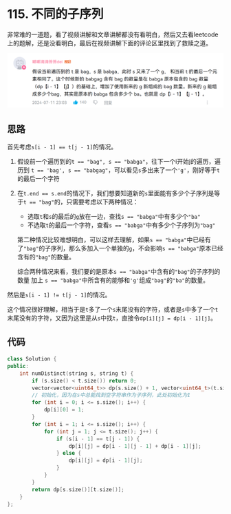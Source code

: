 # 115. 不同的子序列
非常难的一道题，看了视频讲解和文章讲解都没有看明白，然后又去看leetcode上的题解，还是没看明白，最后在视频讲解下面的评论区里找到了救赎之道。

![](images/115key.png)

## 思路
首先考虑`s[i - 1] == t[j - 1]`的情况。

1. 假设前一个遍历到的`t == "bag", s == "babga"`，往下一个i开始j的遍历，遍历到
    `t == 'bag', s == "babgag"`，可以看见`s`多出来了一个`'g'`，刚好等于`t`的最后一个字符
2. 在`t.end == s.end`的情况下，我们想要知道新的`s`里面能有多少个子序列是等于`t == "bag"`的，只需要考虑以下两种情况：
    - 选取`t`和`s`的最后的`g`放在一边，查找`s == "babga"`中有多少个`"ba"`
    - 不选取`t`的最后一个字符，查看`s == "babga"`中有多少个子序列为`"bag"`

    第二种情况比较难想明白，可以这样去理解，如果`s == "babga"`中已经有了`"bag"`的子序列，那么多加入一个单独的`g`，不会影响`s == "babga"`原本已经含有的`"bag"`的数量。
    
    综合两种情况来看，我们要的是原本`s == "babga"`中含有的`"bag"`的子序列的数量 加上 `s == "babga"`中所含有的能够和`'g'`组成`"bag"`的`"ba"`的数量。

然后是`s[i - 1] != t[j - 1]`的情况。

这个情况很好理解，相当于是`t`多了一个`s`末尾没有的字符，或者是`s`中多了一个`t`末尾没有的字符，又因为这里是从`s`中找`t`，直接令`dp[i][j] = dp[i - 1][j]`。
## 代码
```c++
class Solution {
public:
    int numDistinct(string s, string t) {
        if (s.size() < t.size()) return 0;
        vector<vector<uint64_t>> dp(s.size() + 1, vector<uint64_t>(t.size() + 1, 0));
        // 初始化，因为在s中总能找到空字符串作为子序列，此处初始化为1
        for (int i = 0; i <= s.size(); i++) {
            dp[i][0] = 1;
        } 
        for (int i = 1; i <= s.size(); i++) {
            for (int j = 1; j <= t.size(); j++) {
                if (s[i - 1] == t[j - 1]) {
                    dp[i][j] = dp[i - 1][j - 1] + dp[i - 1][j];
                } else {
                    dp[i][j] = dp[i - 1][j];
                }
            }
        }
        return dp[s.size()][t.size()];
    }
};
```